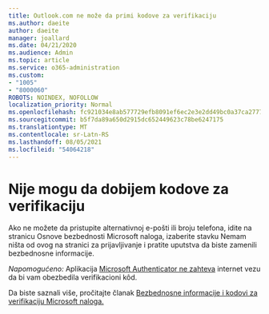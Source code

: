 ```yaml
---
title: Outlook.com ne može da primi kodove za verifikaciju
ms.author: daeite
author: daeite
manager: joallard
ms.date: 04/21/2020
ms.audience: Admin
ms.topic: article
ms.service: o365-administration
ms.custom:
- "1005"
- "8000060"
ROBOTS: NOINDEX, NOFOLLOW
localization_priority: Normal
ms.openlocfilehash: fc921034e8ab577729efb8091ef6ec2e3e2dd49bc0a37ca27771b68756260c32
ms.sourcegitcommit: b5f7da89a650d2915dc652449623c78be6247175
ms.translationtype: MT
ms.contentlocale: sr-Latn-RS
ms.lasthandoff: 08/05/2021
ms.locfileid: "54064218"
---
```

# <a name="cant-get-verification-codes"></a>Nije mogu da dobijem kodove za verifikaciju

Ako ne možete da pristupite alternativnoj e-pošti ili broju telefona, idite na stranicu Osnove bezbednosti Microsoft naloga, izaberite stavku Nemam ništa od ovog na stranici za prijavljivanje i pratite uputstva da biste zamenili bezbednosne informacije. [](https://account.microsoft.com/security) 

*Napomogućeno:* Aplikacija [Microsoft Authenticator ne zahteva](https://go.microsoft.com/fwlink/?linkid=2016117) internet vezu da bi vam obezbedila verifikacioni kôd.

Da biste saznali više, pročitajte članak [Bezbednosne informacije i kodovi za verifikaciju Microsoft naloga.](https://support.microsoft.com/help/12428/)
